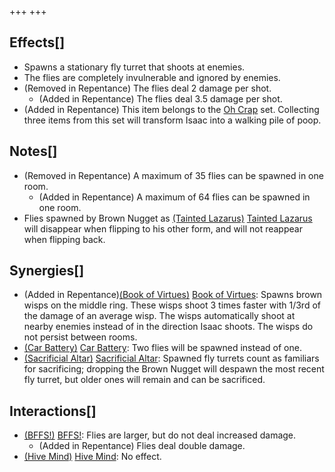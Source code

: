 +++
+++

Effects[]
---------


* Spawns a stationary fly turret that shoots at enemies.
* The flies are completely invulnerable and ignored by enemies.
* (Removed in Repentance) The flies deal 2 damage per shot.
	+ (Added in Repentance) The flies deal 3.5 damage per shot.
* (Added in Repentance) This item belongs to the [Oh Crap](/wiki/Oh_Crap "Oh Crap") set. Collecting three items from this set will transform Isaac into a walking pile of poop.


Notes[]
-------


* (Removed in Repentance) A maximum of 35 flies can be spawned in one room.
	+ (Added in Repentance) A maximum of 64 flies can be spawned in one room.
* Flies spawned by Brown Nugget as [(Tainted Lazarus)](/wiki/Tainted_Lazarus "Tainted Lazarus") [Tainted Lazarus](/wiki/Tainted_Lazarus "Tainted Lazarus") will disappear when flipping to his other form, and will not reappear when flipping back.


Synergies[]
-----------


* (Added in Repentance)[(Book of Virtues)](/wiki/Book_of_Virtues "Book of Virtues") [Book of Virtues](/wiki/Book_of_Virtues "Book of Virtues"): Spawns brown wisps on the middle ring. These wisps shoot 3 times faster with 1/3rd of the damage of an average wisp. The wisps automatically shoot at nearby enemies instead of in the direction Isaac shoots. The wisps do not persist between rooms.
* [(Car Battery)](/wiki/Car_Battery "Car Battery") [Car Battery](/wiki/Car_Battery "Car Battery"): Two flies will be spawned instead of one.
* [(Sacrificial Altar)](/wiki/Sacrificial_Altar "Sacrificial Altar") [Sacrificial Altar](/wiki/Sacrificial_Altar "Sacrificial Altar"): Spawned fly turrets count as familiars for sacrificing; dropping the Brown Nugget will despawn the most recent fly turret, but older ones will remain and can be sacrificed.


Interactions[]
--------------


* [(BFFS!)](/wiki/BFFS! "BFFS!") [BFFS!](/wiki/BFFS! "BFFS!"): Flies are larger, but do not deal increased damage.
	+ (Added in Repentance) Flies deal double damage.
* [(Hive Mind)](/wiki/Hive_Mind "Hive Mind") [Hive Mind](/wiki/Hive_Mind "Hive Mind"): No effect.


